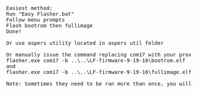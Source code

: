 <pre>
Easiest method:
Run "Easy Flasher.bat"
Follow menu prompts
Flash bootrom then fullimage
Done!

Or use aspers utility located in aspers util folder

Or manually issue the command replacing com17 with your proxmark3's com port
flasher.exe com17 -b ..\..\LF-firmware-9-19-16\bootrom.elf
and
flasher.exe com17 -b ..\..\LF-firmware-9-19-16\fullimage.elf

Note: Sometimes they need to be ran more than once, you will get a success message and a "have a good day" upon completion.
</pre>